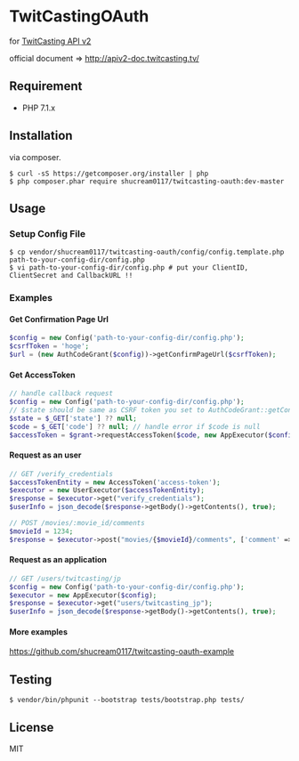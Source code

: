 # TwitCastingOAuth

for [TwitCasting API v2](http://twitcasting.tv/indexapiv2.php)

official document => http://apiv2-doc.twitcasting.tv/

## Requirement

- PHP 7.1.x

## Installation
via composer.

```console
$ curl -sS https://getcomposer.org/installer | php
$ php composer.phar require shucream0117/twitcasting-oauth:dev-master
```

## Usage

### Setup Config File

```console
$ cp vendor/shucream0117/twitcasting-oauth/config/config.template.php path-to-your-config-dir/config.php
$ vi path-to-your-config-dir/config.php # put your ClientID, ClientSecret and CallbackURL !!
```

### Examples

#### Get Confirmation Page Url

```php
$config = new Config('path-to-your-config-dir/config.php');
$csrfToken = 'hoge';
$url = (new AuthCodeGrant($config))->getConfirmPageUrl($csrfToken);
```

#### Get AccessToken

```php
// handle callback request
$config = new Config('path-to-your-config-dir/config.php');
// $state should be same as CSRF token you set to AuthCodeGrant::getConfirmPageUrl()
$state = $_GET['state'] ?? null; 
$code = $_GET['code'] ?? null; // handle error if $code is null
$accessToken = $grant->requestAccessToken($code, new AppExecutor($config));
```

#### Request as an user

```php
// GET /verify_credentials
$accessTokenEntity = new AccessToken('access-token');
$executor = new UserExecutor($accessTokenEntity);
$response = $executor->get("verify_credentials");
$userInfo = json_decode($response->getBody()->getContents(), true);

// POST /movies/:movie_id/comments
$movieId = 1234;
$response = $executor->post("movies/{$movieId}/comments", ['comment' => 'hello!!']);
```

#### Request as an application

```php
// GET /users/twitcasting/jp
$config = new Config('path-to-your-config-dir/config.php');
$executor = new AppExecutor($config);
$response = $executor->get("users/twitcasting_jp");
$userInfo = json_decode($response->getBody()->getContents(), true);
```

#### More examples

https://github.com/shucream0117/twitcasting-oauth-example

## Testing

```console
$ vendor/bin/phpunit --bootstrap tests/bootstrap.php tests/
```

## License
MIT
